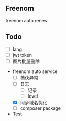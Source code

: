 ## Freenom 
freenom auto renew

## Todo
 - [ ] lang
 - [ ] jwt token
 - [ ] 图片批量删除
 - freenom auto service 
    - [ ] 捕获异常
    - [ ] 日志
        - [ ] 记录
        - [ ] level
    - [x] 同步域名优化
    - [ ] composer package
 - Test
